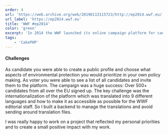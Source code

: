 ```yaml
---
order: 4
url: 'https://web.archive.org/web/20190113115723/http://ep2014.wwf.eu/'
url_label: 'https://ep2014.wwf.eu'
title: 'WWF #ep2014'
color: 'green'
excerpt: 'In 2014 the WWF launched its online campaign platform for candidates and voters for the upcoming European Parliament elections to commit themselves to environmental protection'
tags:
    - 'CakePHP'
---
```


#### Challenges

As candidate you were able to create a public profile and choose what aspects of environmental protection you would prioritize in your own policy making. As voter you were able to see a list of all candidates and invite them to the platform. The campaign was a huge success: Over 500+ candidates from all over the EU signed up. The key challenge was the internationalization of the platform which was translated into 9 different languages and how to make it as accessible as possible for the WWF editorial staff. So I built a backend to manage the translations and avoid sending around translation files. 

I was really happy to work on a project that reflected my personal priorities and to create a small positive impact with my work.

